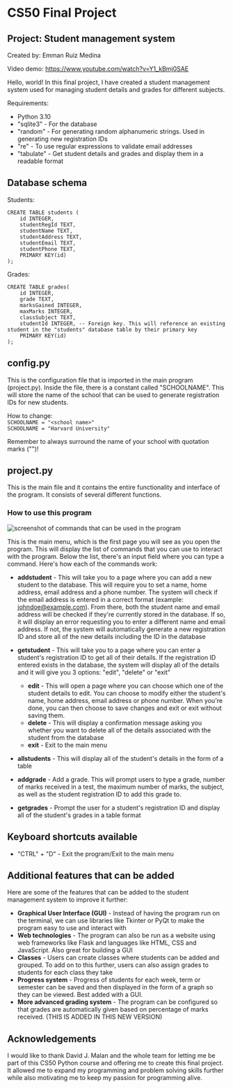 # CS50 Final Project
## Project: Student management system

Created by: Emman Ruiz Medina

Video demo: https://www.youtube.com/watch?v=Y1_kBmj0SAE

Hello, world! In this final project, I have created a student management system used for managing student details and grades for different subjects.

Requirements:
*  Python 3.10
*  "sqlite3" - For the database
*  "random" - For generating random alphanumeric strings. Used in generating new registration IDs
*  "re" - To use regular expressions to validate email addresses
*  "tabulate" - Get student details and grades and display them in a readable format

## Database schema

Students:
```
CREATE TABLE students (
    id INTEGER,
    studentRegId TEXT,
    studentName TEXT,
    studentAddress TEXT,
    studentEmail TEXT,
    studentPhone TEXT,
    PRIMARY KEY(id)
);
```

Grades:
```
CREATE TABLE grades(
    id INTEGER,
    grade TEXT,
    marksGained INTEGER,
    maxMarks INTEGER,
    classSubject TEXT,
    studentId INTEGER, -- Foreign key. This will reference an existing student in the "students" database table by their primary key
    PRIMARY KEY(id)
);
```

## config.py

This is the configuration file that is imported in the main program (project.py). Inside the file, there is a constant called "SCHOOLNAME". This will store the name of the school that can be used to generate registration IDs for new students.

How to change:<br>
``SCHOOLNAME = "<school name>"``<br>
``SCHOOLNAME = "Harvard University"``

Remember to always surround the name of your school with quotation marks ("")!

## project.py

This is the main file and it contains the entire functionality and interface of the program. It consists of several different functions.

### How to use this program

![screenshot of commands that can be used in the program](screenshot1.PNG)

This is the main menu, which is the first page you will see as you open the program. This will display the list of commands that you can use to interact with the program. Below the list, there's an input field where you can type a command. Here's how each of the commands work:

* **addstudent** - This will take you to a page where you can add a new student to the database. This will require you to set a name, home address, email address and a phone number. The system will check if the email address is entered in a correct format (example: johndoe@example.com). From there, both the student name and email address will be checked if they're currently stored in the database. If so, it will display an error requesting you to enter a different name and email address. If not, the system will automatically generate a new registration ID and store all of the new details including the ID in the database

* **getstudent** - This will take you to a page where you can enter a student's registration ID to get all of their details. If the registration ID entered exists in the database, the system will display all of the details and it will give you 3 options: "edit", "delete" or "exit"
  * **edit** - This will open a page where you can choose which one of the student details to edit. You can choose to modify either the student's name, home address, email address or phone number. When you're done, you can then choose to save changes and exit or exit without saving them.
  * **delete** - This will display a confirmation message asking you whether you want to delete all of the details associated with the student from the database
  * **exit** - Exit to the main menu
* **allstudents** - This will display all of the student's details in the form of a table
* **addgrade** - Add a grade. This will prompt users to type a grade, number of marks received in a test, the maximum number of marks, the subject, as well as the student registration ID to add this grade to.
* **getgrades** - Prompt the user for a student's registration ID and display all of the student's grades in a table format


## Keyboard shortcuts available

* "CTRL" + "D" - Exit the program/Exit to the main menu

## Additional features that can be added
Here are some of the features that can be added to the student management system to improve it further:
* **Graphical User Interface (GUI)** - Instead of having the program run on the terminal, we can use libraries like Tkinter or PyQt to make the program easy to use and interact with
* **Web technologies** - The program can also be run as a website using web frameworks like Flask and languages like HTML, CSS and JavaScript. Also great for building a GUI
* **Classes** - Users can create classes where students can be added and grouped. To add on to this further, users can also assign grades to students for each class they take
* **Progress system** - Progress of students for each week, term or semester can be saved and then displayed in the form of a graph so they can be viewed. Best added with a GUI.
* **More advanced grading system** - The program can be configured so that grades are automatically given based on percentage of marks received. (THIS IS ADDED IN THIS NEW VERSION)


## Acknowledgements

I would like to thank David J. Malan and the whole team for letting me be part of this CS50 Python course and offering me to create this final project. It allowed me to expand my programming and problem solving skills further while also motivating me to keep my passion for programming alive.
